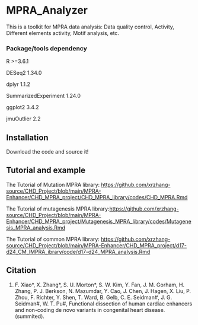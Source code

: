 # MPRA_Analyzer
This is a toolkit for MPRA data analysis: Data quality control, Activity, Different elements activity, Motif analysis, etc.

### Package/tools dependency

R >=3.6.1

DESeq2 1.34.0

dplyr 1.1.2 

SummarizedExperiment 1.24.0

ggplot2 3.4.2

jmuOutlier 2.2

## Installation

Download the code and source it!

## Tutorial and example
The Tutorial of Mutation MPRA library: https://github.com/xrzhang-source/CHD_Project/blob/main/MPRA-Enhancer/CHD_MPRA_project/CHD_MPRA_library/codes/CHD_MPRA.Rmd

The Tutorial of mutagenesis MPRA library:https://github.com/xrzhang-source/CHD_Project/blob/main/MPRA-Enhancer/CHD_MPRA_project/Mutagenesis_MPRA_library/codes/Mutagenesis_MPRA_analysis.Rmd

The Tutorial of common MPRA library: https://github.com/xrzhang-source/CHD_Project/blob/main/MPRA-Enhancer/CHD_MPRA_project/d17-d24_CM_lMPRA_ibrary/code/d17-d24_MPRA_analysis.Rmd
## Citation


1.	F. Xiao\*, X. Zhang\*, S. U. Morton\*, S. W. Kim, Y. Fan, J. M. Gorham, H. Zhang, P. J. Berkson, N. Mazumdar, Y. Cao, J. Chen, J. Hagen, X. Liu, P. Zhou, F. Richter, Y. Shen, T. Ward, B. Gelb, C. E. Seidman#, J. G. Seidman#, W. T. Pu#, Functional dissection of human cardiac enhancers and non-coding de novo variants in congenital heart disease.(summited).
   

